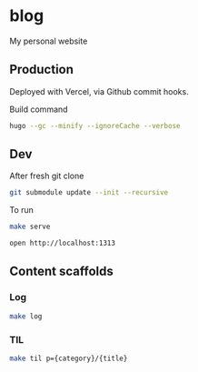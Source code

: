 # blog

My personal website

## Production

Deployed with Vercel, via Github commit hooks.

Build command

```sh
hugo --gc --minify --ignoreCache --verbose
```

## Dev

After fresh git clone

```sh
git submodule update --init --recursive
```

To run

```sh
make serve
```

```sh
open http://localhost:1313
```

## Content scaffolds

### Log

```sh
make log
```

### TIL

```sh
make til p={category}/{title}
```
